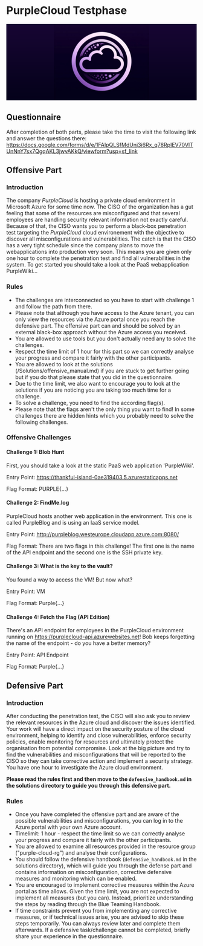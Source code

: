 # PurpleCloud Testphase

<p align="center">
  <img src="images/purple-cloud_header.png"/>
</p>

## Questionnaire
After completion of both parts, please take the time to visit the following link and answer the questions there:
https://docs.google.com/forms/d/e/1FAIpQLSfMdUnj3i6Rx_q78RpIEV70VlTUnNnY7sx7QgqAKL3jwvAKkQ/viewform?usp=sf_link


## Offensive Part


### Introduction
The company *PurpleCloud* is hosting a private cloud environment in Microsoft Azure for some time now. The CISO of the organization has a gut feeling that some of the resources are misconfigured and that several employees are handling security relevant information not exactly careful. Because of that, the CISO wants you to perform a black-box penetration test targeting the *PurpleCloud* cloud environement with the objective to discover all misconfigurations and vulnerabilities. The catch is that the CISO has a very tight schedule since the company plans to move the webapplications into production very soon. This means you are given only one hour to complete the penetration test and find all vulnerabilities in the system. To get started you should take a look at the PaaS webapplication PurpleWiki...


### Rules
* The challenges are interconnected so you have to start with challenge 1 and follow the path from there.
* Please note that although you have access to the Azure tenant, you can only view the resources via the Azure portal once you reach the defensive part. The offensive part can and should be solved by an external black-box approach without the Azure access you received. 
* You are allowed to use tools but you don't actually need any to solve the challenges.
* Respect the time limit of 1 hour for this part so we can correctly analyse your progress and compare it fairly with the other participants.
* You are allowed to look at the solutions (/Solutions/offensive_manual.md) if you are stuck to get further going but if you do that please state that you did in the questionnaire.
* Due to the time limit, we also want to encourage you to look at the solutions if you are noticing you are taking too much time for a challenge.
* To solve a challenge, you need to find the according flag(s).
* Please note that the flags aren't the only thing you want to find! In some challenges there are hidden hints which you probably need to solve the following challenges. 

  
### Offensive Challenges
#### Challenge 1: Blob Hunt
First, you should take a look at the static PaaS web application 'PurpleWiki'. 

Entry Point: https://thankful-island-0ae319403.5.azurestaticapps.net

Flag Format: PURPLE{...}


#### Challenge 2: FindMe.log
PurpleCloud hosts another web application in the environment. This one is called PurpleBlog and is using an IaaS service model.

Entry Point: http://purpleblog.westeurope.cloudapp.azure.com:8080/

Flag Format: There are two flags in this challenge! The first one is the name of the API endpoint and the second one is the SSH private key.


#### Challenge 3: What is the key to the vault?
You found a way to access the VM! But now what?

Entry Point: VM

Flag Format: Purple{...}


#### Challenge 4: Fetch the Flag (API Edition)
There's an API endpoint for employees in the PurpleCloud environment running on https://purplecloud-api.azurewebsites.net! Bob keeps forgetting the name of the endpoint - do you have a better memory?

Entry Point: API Endpoint

Flag Format: Purple{...}


## Defensive Part
### Introduction
After conducting the penetration test, the CISO will also ask you to review the relevant resources in the Azure cloud and discover the issues identified. Your work will have a direct impact on the security posture of the cloud environment, helping to identify and close vulnerabilities, enforce security policies, enable monitoring for resources and ultimately protect the organisation from potential compromise. Look at the big picture and try to find the vulnerabilities and misconfigurations that will be reported to the CISO so they can take corrective action and implement a security strategy. You have one hour to investigate the Azure cloud environment.

**Please read the rules first and then move to the `defensive_handbook.md` in the solutions directory to guide you through this defensive part.**

### Rules
* Once you have completed the offensive part and are aware of the possible vulnerabilities and misconfigurations, you can log in to the Azure portal with your own Azure account.
* Timelimit: 1 hour - respect the time limit so we can correctly analyse your progress and compare it fairly with the other participants.
* You are allowed to examine all resources provided in the resource group ("purple-cloud-rg") and analyse their configurations.
* You should follow the defensive handbook (`defensive_handbook.md` in the solutions directory), which will guide you through the defense part and contains information on misconfiguration, corrective defensive measures and monitoring which can be enabled.
* You are encouraged to implement corrective measures within the Azure portal as time allows. Given the time limit, you are not expected to implement all measures (but you can). Instead, prioritize understanding the steps by reading through the Blue Teaming Handbook.
* If time constraints prevent you from implementing any corrective measures, or if technical issues arise, you are advised to skip these steps temporarily. You can always review later and complete them afterwards. If a defensive task/challenge cannot be completed,  briefly share your experience in the questionnaire.
